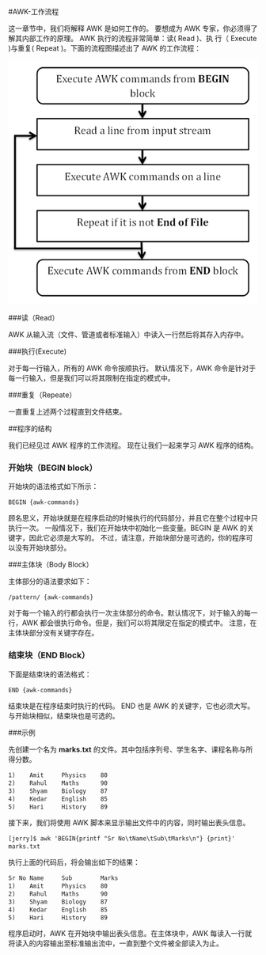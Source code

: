 #AWK-工作流程

这一章节中，我们将解释 AWK 是如何工作的。 要想成为 AWK 专家，你必须得了解其内部工作的原理。 AWK 执行的流程非常简单：读( Read )、执 行（ Execute )与重复( Repeat )。下面的流程图描述出了 AWK 的工作流程：

![](./images/awk_workflow.jpg)  

###读（Read） 
 
AWK 从输入流（文件、管道或者标准输入）中读入一行然后将其存入内存中。

###执行(Execute)  

对于每一行输入，所有的 AWK 命令按顺执行。 默认情况下，AWK 命令是针对于每一行输入，但是我们可以将其限制在指定的模式中。

###重复（Repeate）

一直重复上述两个过程直到文件结束。  

##程序的结构

我们已经见过 AWK 程序的工作流程。 现在让我们一起来学习 AWK 程序的结构。

### 开始块（BEGIN block）

开始块的语法格式如下所示：  

```
BEGIN {awk-commands}
```  

顾名思义，开始块就是在程序启动的时候执行的代码部分，并且它在整个过程中只执行一次。 一般情况下，我们在开始块中初始化一些变量。BEGIN 是 AWK 的关键字，因此它必须是大写的。 不过，请注意，开始块部分是可选的，你的程序可以没有开始块部分。  

###主体块（Body Block） 
 
主体部分的语法要求如下： 
 
```
/pattern/ {awk-commands}
```  

对于每一个输入的行都会执行一次主体部分的命令。默认情况下，对于输入的每一行，AWK 都会很执行命令。但是，我们可以将其限定在指定的模式中。 注意，在主体块部分没有关键字存在。 
 
### 结束块（END Block）

下面是结束块的语法格式：  

```
END {awk-commands}
```
  
结束块是在程序结束时执行的代码。 END 也是 AWK 的关键字，它也必须大写。 与开始块相似，结束块也是可选的。

###示例  

先创建一个名为 **marks.txt** 的文件。其中包括序列号、学生名字、课程名称与所得分数。  
  
```
1)    Amit     Physics    80
2)    Rahul    Maths      90
3)    Shyam    Biology    87
4)    Kedar    English    85
5)    Hari     History    89
```  

接下来，我们将使用 AWK 脚本来显示输出文件中的内容，同时输出表头信息。  
  
```
[jerry]$ awk 'BEGIN{printf "Sr No\tName\tSub\tMarks\n"} {print}' marks.txt
```  

执行上面的代码后，将会输出如下的结果：  

```
Sr No Name     Sub        Marks
1)    Amit     Physics    80
2)    Rahul    Maths      90
3)    Shyam    Biology    87
4)    Kedar    English    85
5)    Hari     History    89
```  

程序启动时，AWK 在开始块中输出表头信息。在主体块中，AWK 每读入一行就将读入的内容输出至标准输出流中，一直到整个文件被全部读入为止。